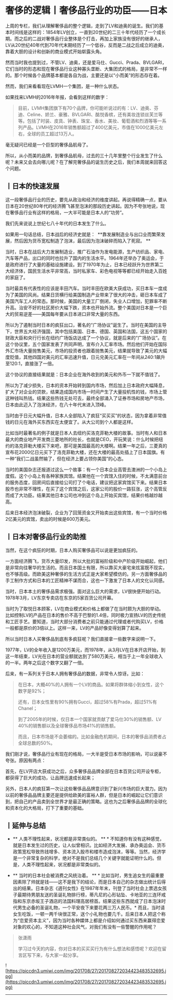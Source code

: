 # 奢侈的逻辑丨奢侈品行业的功臣——日本

上周的专栏，我们从理解奢侈品的整个逻辑，走到了LV和迪奥的诞生。我们的基本时间线是这样的：1854年LV创立，一直到20世纪的二三十年代经历了一个成长期。而之后的二战对奢侈品行业整体是个打击，再加上家族没有很好的继承人，LV从20世纪40年代到70年代末期经历了一个低谷，反而是二战之后成立的迪奥，靠着大胆的设计和创新的商业模式开始崭露头角。

然而当时我也提到过，不管LV、迪奥，还是爱马仕、Gucci、Prada、BVLGARI，它们当时的形态和现在奢侈品行业这种寡头垄断、大集团式的格局，是非常不一样的。那个时候各个品牌基本都是各自为战，主要还是以“小而美”的形态存在着。

然而，我们来看看现在LVMH一个集团，是一种什么状态。

如果找来LVMH的2016年年报，会看到这样的数字：

> 目前，LVMH集团旗下有70个品牌，你可能听说过的有：LV、迪奥、芬迪、Celine、娇兰、豪雅、BVLGARI、酩悦香槟，还有美妆连锁丝芙兰等等。包括了时装、皮具、钟表、珠宝、香水、美妆、葡萄酒和烈酒等等一系列产品。LVMH在2016年销售额超过了400亿美元，市值在1000亿美元左右，全球的员工超过13万人。

毫无疑问已经是一个巨型的奢侈品航母了。

所以，从小而美的品牌，到奢侈品航母，过去的三十几年里整个行业发生了什么呢？未来又会去向哪儿呢？在了解完奢侈品的诞生历史之后，我们本周就来回答这个问题。

## 丨日本的快速发展

这一段奢侈品行业的历史，要先从政治和经济的维度讲起。再说得精确一点，要从日本在20世纪80年代的经济腾飞甚至泡沫的那段历史讲起。因为不夸张地说，现在奢侈品行业有这样的格局，一大半可能是日本人的“功劳”。

我们先来说说上世纪七八十年代的日本发生了什么。

如果用一句话总结，日本战后的经济史就是：  **靠发展制造业与出口业而繁荣发展，然后因为货币宽松制造了泡沫，最后因为泡沫破碎而陷入了死寂。 **

当时，日本在战后大力发展制造业，推广石油作为发电能源，生产纺织品、家电、汽车等产品，出口的同时也拉升了国内的生活水平。1964年还举办了奥运会，于是政府进行了大量的基础设施建设。到了1970年为止，日本已经跃升为世界第二大经济体，国民生活水平非常高，当时私家车、彩色电视等等都已经开始走入百姓的家庭了。

当时最具有代表性的应该是丰田汽车。当时丰田在欧美大获成功，买日本车一度成为了美国的风尚。结果日货横行给美国制造产业带来了很大的冲击，砸日本车成了美国汽车工人的常态。那时候，美国的大量工厂倒闭，失业人口增加，犯罪率不断升高。治安不好的社区房价大幅下跌，资本也开始外流。整个美国对日本是一个巨大的贸易逆差——美国每年要从日本进口非常大量的东西。

所以为了遏制当时日本的疯狂出口，著名的“广场协议”诞生了。当时在美国的主导下，世界五大经济强国，其中包括美国、日本、德国、英国和法国，这五个国家的财政大臣和央行行长在纽约广场饭店达成了一个协议，就是后来的“广场协议”。在这个协议里，五个国家发表了共同声明，宣布介入汇率市场。然后他们开始在国际外汇市场大量抛售美元，市场的投资者也跟着抛售美元，结果就导致了美元的大幅度贬值，其他四国对美元的汇率迅速升值，日元兑美元汇率在一年间从240:1飙升至120:1，直接涨了一倍。

这个协议的直接结果就是：日本企业在海外收到的美元和外币一下就不值钱了。

所以为了减少损失，日本的资本开始转到国内市场，然后加上日本政府大幅降息，扩大了对企业的贷款，结果造成国内市场一时间产生了大量投机性的钱，市场上管这种钱叫热钱。结果这些热钱无处可去，最终全部涌入了证券市场和房地产市场，日本由此迈入了泡沫经济，在八十年代末进入顶峰。

当时由于日元大幅升值，日本人全部陷入了疯狂“买买买”的状态，因为拿着非常值钱的日元在海外买东西实在太便宜了。从大公司到个人都是这样。

比如当时最著名的例子就是日本人去纽约买洛克菲勒大楼的故事。当时有人和日本最大的商业地产开发商三菱地所的社长，也就是CEO，开玩笑说：什么时候把纽约的洛克菲勒大楼买下来吧，那可是美国最高的大楼啊。结果一年之后，三菱真的宣布花2000亿日元买下了洛克菲勒大楼，还在大楼的最高处插上了日本国旗。有一种“我们二战虽然输了，但在经济上要占领你美国”的心态。

当时的美国杂志还报道过这么一个故事：有一个日本企业高管去澳洲的一个小岛上度假。这个小岛上有各种家族宾馆。结果他在一个宾馆入住的时候，不太满意前台的服务态度，回房间后直接给公司打了个电话，建议把这家宾馆买下来。结果日本股市也非常不理性，在买了这个宾馆之后，这家公司的股价一路狂涨，这个高管反而成了大功臣。结果其他日本公司也冲到这个岛上开始买宾馆，结果价格越炒越高。

后来日本经济泡沫破裂，企业为了回笼资金又开始卖出这些宾馆，有一个当时价格2亿美元的宾馆，卖出的时候是600万美元。

## 丨日本对奢侈品行业的助推

当然，在这个疯狂的时期，日本人购买奢侈品可以说是更加疯狂的。

一方面经济腾飞，货币大量印发，所以大批的富裕阶级和中产阶级开始崛起，他们是非常向往奢华的生活的。而且日本国土有限，所以靠买大豪宅来炫富既不现实，也不够高级。而欧美这种奢侈的生活方式正是大家希望模仿的。另一方面奢侈品的手工制作方式和日本的工匠精神不谋而合，这也一下激发了日本人的文化认同感。

当时，日本本土的奢侈品需求极强。面对这么巨大的需求，LV很快便开始行动。1978年3月，LV东京专卖店在东京的5家百货公司开幕。

当时为了取悦日本顾客，LV在商业模式和价格上都做了在当时颇为大胆的举动。比如控制LV的产品在日本的售价不高于巴黎的1.4倍，同时极力宣扬LV的历史传统和工匠手艺。要知道，当时大部分消费者之前只能通过代理或者代购买LV，价格一般都是原价的3倍以上。这样一来，LV的产品好像变得划算了起来。

所以当时日本人买奢侈品到底有多疯狂呢？我们直接拿一些数字来说明一下。

1977年，LV的全年收入是1200万美元，而1978年，从3月LV在日本开店开始，到这一年结束，LV光在日本的营业额就达到了580万美元，相当于上一年全球收入的一半。两年之后这个数字又翻了一倍。

后来，有一系列关于日本人拥有奢侈品的数据，非常令人惊讶。比如：

> 在日本，大概40%的人拥有一个LV的商品。如果将群体缩小到女性，这个数字是92%；
> 
> 
> 
> 还有，日本女性里有90%拥有Gucci，超过58%有Prada，超过51%有Chanel；
> 
> 
> 
> 到了2005年的时候，仅日本一个国家就贡献了爱马仕30%的销售额、LV 40%的销售额以及全球奢侈品市场41%的销售额。
> 
> 
> 
> 而且，日本市场是不会萎缩的。比如金融危机期间，日本的奢侈品消费者占全球总数的50%。

我们刚才说，奢侈品行业有现在的格局，一大半是受日本市场的影响，可以说豪不夸张。原因有两点：

首先，在LV开店大获成功之后，众多奢侈品品牌全部在日本百货公司开设专柜，都获得了巨大的成功，让品牌迅速成长起来；

另外，日本人的疯狂第一次让这些奢侈品品牌意识到了新兴市场的巨大潜力。因为以前的奢侈品品牌主要还是提供给欧美的富裕人群，但是日本的崛起让它们意识到，把自己的产品卖到全世界才是最正确的策略。这也为之后奢侈品品牌的全球化和资本化的大格局，打下了重要的基础。

## 丨延伸与总结

* ** 人类不理性起来，状况都是非常类似的。 ** * 不知道你有没有这种感觉，就是日本发生过的历史，让人似曾相识。比如经济大发展、承办奥运会、货币政策宽松导致热钱增多、资本流入股市和楼市造成泡沫，等等。当然，经济学是一个非常复杂的科学，绝对不是我们总结几个关键字就能证明什么的。但是，人类不理性起来，状况都是非常类似的。

* ** 当时的日本社会被消费之风统治着。 ** * 比如当时，男生追女生的最重要因素除了帅就是钱——这不是我下的结论，而是日本自己的杂志做出统计后得出的结果。日本杂志《週刊女性》在1987年年末，刊登了当时社会上票选女孩子最期待男朋友送的圣诞礼物排行榜，蒂凡尼的心形钻坠、卡地亚的三连环戒指和东京赤坂王子酒店的法国料理高居榜首。结果这些东西就成了日本泡沫时代男生必备的圣诞礼物，一个平安夜下来要花两三万人民币。* 而且，当时请女生吃饭，一顿一两千块很正常，送个小礼物也要几千。后来日本人把这个称为“恋爱资本主义”，因为当时各种媒体上都是介绍如何通过买东西来赢得恋爱对象的欢心的，不知道这种社会风气，对我们有没有一些警醒的作用呢？

> 张潇雨
> 
> 学习过今天的内容，你对日本的买买买行为有什么想法和感悟呢？欢迎在留言区写下来，与大家一起分享。

![https://piccdn3.umiwi.com/img/201708/27/201708272034423483532695.jpg](https://piccdn3.umiwi.com/img/201708/27/201708272034423483532695.jpg)

---
